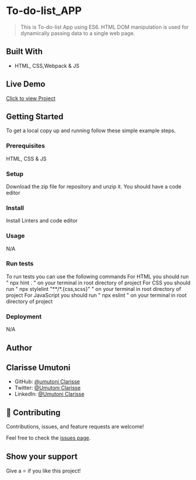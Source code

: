 # To-do-list_APP



> This is To-do-list App using ES6. HTML DOM manipulation is used for dynamically passing data to a single web page.

## Built With

- HTML, CSS,Webpack & JS

## Live Demo

[Click to view Project]( https://github.com/Kaweesi-Matia/To-do-list_APP/tree/add-remove/dist)

## Getting Started

To get a local copy up and running follow these simple example steps.

### Prerequisites

HTML, CSS & JS

### Setup

Download the zip file for repository and unzip it.
You should have a code editor

### Install

Install Linters and code editor

### Usage

N/A

### Run tests

To run tests you can use the following commands
For HTML you should run " npx hint . " on your terminal in root directory of project
For CSS you should run " npx stylelint "**/*.{css,scss}" " on your terminal in root directory of project
For JavaScript you should run " npx eslint " on your terminal in root directory of project

### Deployment

N/A

## Author
## Clarisse Umutoni

- GitHub: [@umutoni Clarisse](https://github.com/Cumutoni12)
- Twitter: [@Umutoni Clarisse](https://x.com/cumutoni12)
- LinkedIn: [@Umutoni Clarisse](https://www.linkedin.com/in/clarisse-umutoni/)


## 🤝 Contributing

Contributions, issues, and feature requests are welcome!

Feel free to check the [issues page](../../issues/).

## Show your support

Give a ⭐️ if you like this project!
